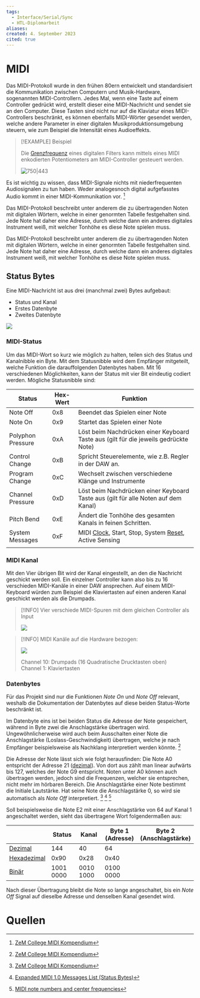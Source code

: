 ```yaml
---
tags:
  - Interface/Serial/Sync
  - HTL-Diplomarbeit
aliases: 
created: 4. September 2023
cited: true
---
```


# MIDI

Das MIDI-Protokoll wurde in den frühen 80ern entwickelt und standardisiert die Kommunikation zwischen Computern und Musik-Hardware, sogenannten MIDI-Controllern. Jedes Mal, wenn eine Taste auf einem Controller gedrückt wird, erstellt dieser eine MIDI-Nachricht und sendet sie an den Computer. Diese Tasten sind nicht nur auf die Klaviatur eines MIDI-Controllers beschränkt, es können ebenfalls MIDI-Wörter gesendet werden, welche andere Parameter in einer digitalen Musikproduktionsumgebung steuern, wie zum Beispiel die Intensität eines Audioeffekts.

> [!EXAMPLE] Beispiel
> 
> Die [Grenzfrequenz](../../Hardwareentwicklung/Filter-Verstärker/Grenzfrequenz.md) eines digitalen Filters kann mittels eines MIDI enkodierten Potentiometers am MIDI-Controller gesteuert werden.
> 
> ![750|443](assets/MIDI-DigiFilter.png)

Es ist wichtig zu wissen, dass MIDI-Signale nichts mit niederfrequenten Audiosignalen zu tun haben. Weder analogesnoch digital aufgefasstes Audio kommt in einer MIDI-Kommunikation vor. [^1]

Das MIDI-Protokoll beschreibt unter anderem die zu übertragenden Noten mit digitalen Wörtern, welche in einer genormten Tabelle festgehalten sind. Jede Note hat daher eine Adresse, durch welche dann ein anderes digitales Instrument weiß, mit welcher Tonhöhe es diese Note spielen muss.

Das MIDI-Protokoll beschreibt unter anderem die zu übertragenden Noten mit digitalen Wörtern, welche in einer genormten Tabelle festgehalten sind. Jede Note hat daher eine Adresse, durch welche dann ein anderes digitales Instrument weiß, mit welcher Tonhöhe es diese Note spielen muss.

## Status Bytes

Eine MIDI-Nachricht ist aus drei (manchmal zwei) Bytes aufgebaut:
- Status und Kanal
- Erstes Datenbyte
- Zweites Datenbyte

![](assets/MIDIBytes.png)

### MIDI-Status

Um das MIDI-Wort so kurz wie möglich zu halten, teilen sich des Status und Kanalnibble ein Byte. Mit dem Statusnibble wird dem Empfänger mitgeteilt, welche Funktion die darauffolgenden Datenbytes haben. Mit 16 verschiedenen Möglichkeiten, kann der Status mit vier Bit eindeutig codiert werden. Mögliche Statusnibble sind:

| Status            | Hex-Wert | Funktion                                                                                                                                                                   |
| ----------------- | -------- | -------------------------------------------------------------------------------------------------------------------------------------------------------------------------- |
| Note Off          | 0x8      | Beendet das Spielen einer Note                                                                                                                                             |
| Note On           | 0x9      | Startet das Spielen einer Note                                                                                                                                             |
| Polyphon Pressure | 0xA      | Löst beim Nachdrücken einer Keyboard Taste aus (gilt für die jeweils gedrückte Note)                                                                                       |
| Control Change    | 0xB      | Spricht Steuerelemente, wie z.B. Regler in der DAW an.                                                                                                                     |
| Program Change    | 0xC      | Wechselt zwischen verschiedene Klänge und Instrumente                                                                                                                      |
| Channel Pressure  | 0xD      | Löst beim Nachdrücken einer Keyboard Taste aus (gilt für alle Noten auf dem Kanal)                                                                                         |
| Pitch Bend        | 0xE      | Ändert die Tonhöhe des gesamten Kanals in feinen Schritten.                                                                                                                |
| System Messages   | 0xF      | MIDI [Clock](../../Hardwareentwicklung/Oszillatoren/Clock%20Generierung.md), Start, Stop, System [Reset](../Reset%20Generierung.md), Active Sensing |
|                   |          |                                                                                                                                                                            |

### MIDI Kanal

Mit den Vier übrigen Bit wird der Kanal eingestellt, an den die Nachricht geschickt werden soll. Ein einzelner Controller kann also bis zu 16 verschieden MIDI-Kanäle in einer DAW ansprechen. Auf einem MIDI-Keyboard würden zum Beispiel die Klaviertasten auf einen anderen Kanal geschickt werden als die Drumpads.

>[!INFO] Vier verschiede MIDI-Spuren mit dem gleichen Controller als Input
>
>![](assets/MIDI-SW-Channel.png)

> [!INFO] MIDI Kanäle auf die Hardware bezogen:
> 
> ![](assets/MIDI_Controller.png)
> 
> Channel 10: Drumpads (16 Quadratische Drucktasten oben)  
> Channel 1: Klaviertasten

### Datenbytes

Für das Projekt sind nur die Funktionen _Note On_ und _Note Off_ relevant, weshalb die Dokumentation der Datenbytes auf diese beiden Status-Worte beschränkt ist.

Im Datenbyte eins ist bei beiden Status die Adresse der Note gespeichert, während in Byte zwei die Anschlagstärke übertragen wird. Ungewöhnlicherweise wird auch beim Ausschalten einer Note die Anschlagstärke (Loslass-Geschwindigkeit) übertragen, welche je nach Empfänger beispielsweise als Nachklang interpretiert werden könnte. [^1]

Die Adresse der Note lässt sich wie folgt herausfinden: Die Note A0 entspricht der Adresse 21 ([dezimal](../Zahlensysteme.md)). Von dort aus zählt man linear aufwärts bis 127, welches der Note G9 entspricht. Noten unter A0 können auch übertragen werden, jedoch sind die Frequenzen, welcher sie entsprechen, nicht mehr im hörbaren Bereich. Die Anschlagstärke einer Note bestimmt die Initiale Lautstärke. Hat seine Note die Anschlagstärke 0, so wird sie automatisch als _Note Off_ interpretiert. [^1] [^2] [^3] 

Soll beispielsweise die Note E2 mit einer Anschlagstärke von 64 auf Kanal 1 angeschaltet werden, sieht das übertragene Wort folgendermaßen aus:

|             | Status    | Kanal     | Byte 1<br>(Adresse) | Byte 2<br>(Anschlagstärke) |
| ----------- | --------- | --------- | ------------------- | -------------------------- |
| [Dezimal](../../Technische-Informatik/Zahlensysteme.md)     | 144       | 40        | 64                  |                            |
| [Hexadezimal](../../Technische-Informatik/Zahlensysteme.md) | 0x90      | 0x28      | 0x40                |                            |
| [Binär](../../Technische-Informatik/Zahlensysteme.md)       | 1001 0000 | 0010 1000 | 0100 0000           |                            |

Nach dieser Übertragung bleibt die Note so lange angeschaltet, bis ein _Note Off_ Signal auf dieselbe Adresse und denselben Kanal gesendet wird.

# Quellen

[^1]: [ZeM College MIDI Kompendium](https://www.zem-college.de/indexf.html)
[^2]: [Expanded MIDI 1.0 Messages List (Status Bytes)](https://www.midi.org/specifications-old/item/table-2-expanded-messages-list-status-bytes)
[^3]: [MIDI note numbers and center frequencies](https://www.inspiredacoustics.com/en/MIDI_note_numbers_and_center_frequencies)